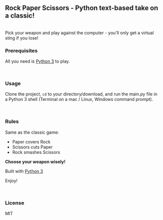 ## **Rock Paper Scissors - Python text-based take on a classic!**

<br>
Pick your weapon and play against the computer - you'll only get a virtual sting if you lose!

<br>

### **Prerequisites**

All you need is [Python 3](https://www.python.org/) to play.

<br>



### **Usage** 
Clone the project, <code>cd</code> to your directory/download, and run the main.py file in a Python 3 shell (Terminal on a mac / Linux, Windows command prompt).

<br>



### **Rules**  

Same as the classic game:

* Paper covers Rock 
* Scissors cuts Paper  
* Rock smashes Scissors


**Choose your weapon wisely!**  



Built with [Python 3](https://www.python.org/doc/)

Enjoy!

<br>

### **License** 
MIT

